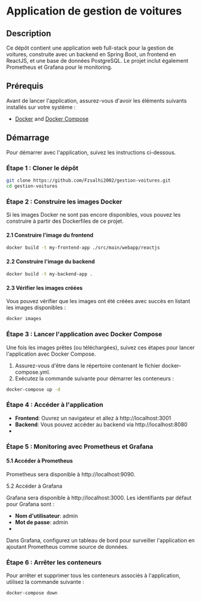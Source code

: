 
# Application de gestion de voitures

## Description

Ce dépôt contient une application web full-stack pour la gestion de voitures, construite avec un backend en Spring Boot, un frontend en ReactJS, et une base de données PostgreSQL. Le projet inclut également Prometheus et Grafana pour le monitoring.

## Prérequis

Avant de lancer l'application, assurez-vous d'avoir les éléments suivants installés sur votre système :

-  [Docker](https://docs.docker.com/get-docker/) and [Docker Compose](https://docs.docker.com/compose/install/)

## Démarrage

Pour démarrer avec l'application, suivez les instructions ci-dessous.

### Étape 1 : Cloner le dépôt

```bash
git clone https://github.com/Fzsalhi2002/gestion-voitures.git
cd gestion-voitures
```

### Étape 2 : Construire les images Docker

Si les images Docker ne sont pas encore disponibles, vous pouvez les construire à partir des Dockerfiles de ce projet.

#### 2.1 Construire l'image du frontend

```bash
docker build -t my-frontend-app ./src/main/webapp/reactjs
```

#### 2.2 Construire l'image du backend

```bash
docker build -t my-backend-app .
```

#### 2.3 Vérifier les images créées

Vous pouvez vérifier que les images ont été créées avec succès en listant les images disponibles :

```bash
docker images
```

### Étape 3 : Lancer l'application avec Docker Compose

Une fois les images prêtes (ou téléchargées), suivez ces étapes pour lancer l'application avec Docker Compose.

1. Assurez-vous d'être dans le répertoire contenant le fichier docker-compose.yml.
2. Exécutez la commande suivante pour démarrer les conteneurs :

```bash
docker-compose up -d
```

### Étape 4 : Accéder à l'application

- **Frontend**: Ouvrez un navigateur et allez à http://localhost:3001
- **Backend**: Vous pouvez accéder au backend via http://localhost:8080
- 
### Étape 5 : Monitoring avec Prometheus et Grafana

#### 5.1 Accéder à Prometheus
Prometheus sera disponible à http://localhost:9090.

5.2 Accéder à Grafana

Grafana sera disponible à http://localhost:3000. Les identifiants par défaut pour Grafana sont :

- **Nom d'utilisateur**: admin
- **Mot de passe**: admin
- 
Dans Grafana, configurez un tableau de bord pour surveiller l'application en ajoutant Prometheus comme source de données.

### Étape 6 : Arrêter les conteneurs

Pour arrêter et supprimer tous les conteneurs associés à l'application, utilisez la commande suivante :

```bash
docker-compose down
```
